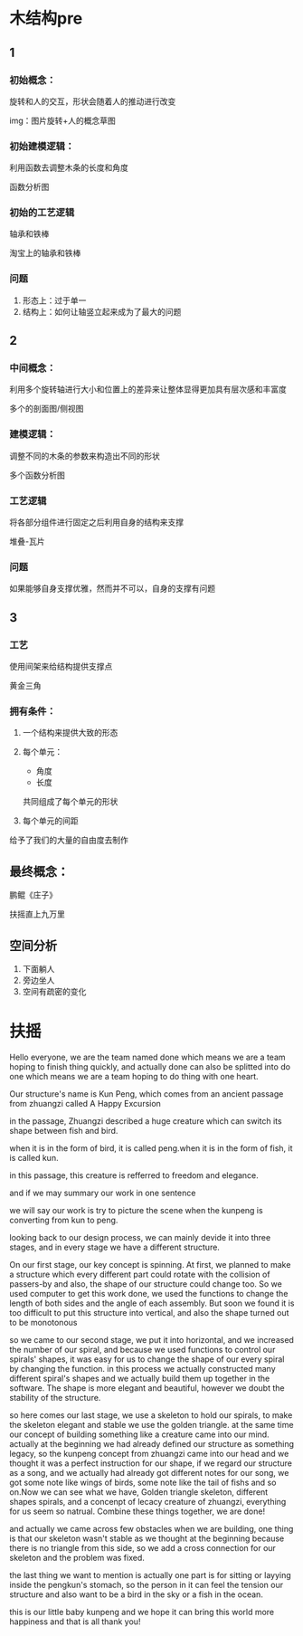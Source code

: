 # 木结构pre

## 1

### 初始概念：

旋转和人的交互，形状会随着人的推动进行改变

img：图片旋转+人的概念草图

### 初始建模逻辑：

利用函数去调整木条的长度和角度

函数分析图

### 初始的工艺逻辑

轴承和铁棒

淘宝上的轴承和铁棒

### 问题

1. 形态上：过于单一
2. 结构上：如何让轴竖立起来成为了最大的问题



## 2

### 中间概念：

利用多个旋转轴进行大小和位置上的差异来让整体显得更加具有层次感和丰富度

多个的剖面图/侧视图

### 建模逻辑：

调整不同的木条的参数来构造出不同的形状

多个函数分析图

### 工艺逻辑

将各部分组件进行固定之后利用自身的结构来支撑

堆叠-瓦片

### 问题

如果能够自身支撑优雅，然而并不可以，自身的支撑有问题

## 3

### 工艺

使用间架来给结构提供支撑点

黄金三角

### 拥有条件：

1. 一个结构来提供大致的形态

2. 每个单元：

   * 角度
   * 长度

   共同组成了每个单元的形状

3. 每个单元的间距

给予了我们的大量的自由度去制作



## 最终概念：

鹏鲲《庄子》

扶摇直上九万里

## 空间分析

1. 下面躺人
2. 旁边坐人
3. 空间有疏密的变化



# 扶摇





Hello everyone, we are the team named done which means we are a team hoping to finish thing quickly, and actually done can also be splitted into do one which means we are a team hoping to do thing with one heart.

Our structure's name is Kun Peng,  which comes from an ancient passage from zhuangzi called A Happy Excursion

in the passage, Zhuangzi described a huge creature which can switch its shape between fish and bird.

when it is in the form of bird, it is called peng.when it is in the form of fish, it is called kun.

 in this passage, this creature is refferred to freedom and elegance.

and if we may summary our work in one sentence

we will say our work is try to picture the scene when the kunpeng is converting from kun to peng.



looking back to our design process, we can mainly devide it into three stages, and in every stage we have a different structure.

On our first stage, our key concept is spinning. At first, we planned to make a structure which every different part could rotate with the collision of passers-by and also, the shape of our structure could change too. So we used computer to get this work done, we used the functions to change the length of both sides and the angle of each assembly. But soon we found it is too difficult to put this structure into vertical, and also the shape turned out to be monotonous

so we came to our second stage, we put it into horizontal, and we increased the number of our spiral, and because we used functions to control our spirals' shapes, it was easy for us to change the shape of our every spiral by changing the function. in this process we actually constructed many different spiral's shapes and we actually build them up together in the software. The shape is more elegant and beautiful, however we doubt the stability of the structure. 

so here comes our last stage, we use a skeleton to hold our spirals, to make the skeleton elegant and stable we use the golden triangle. at the same time our concept of building something like a creature came into our mind. actually at the beginning we had already defined our structure as something legacy, so the kunpeng concept from zhuangzi came into our head and we thought it was a perfect instruction for our shape, if we regard our structure as a song, and we actually had already got different notes for our song, we got some note like wings of birds, some note like the tail of fishs and so on.Now we can see what we have, Golden triangle skeleton, different shapes spirals, and a concenpt of lecacy creature of zhuangzi, everything for us seem so natrual. Combine these things together, we are done! 

and actually we came across few obstacles when we are building, one thing is that our skeleton wasn't stable as we thought at the beginning because there is no triangle from this side, so we add a cross connection for our skeleton and the problem was fixed.

the last thing we want to mention is actually one part is for sitting or layying inside the pengkun's stomach, so the person in it can feel the tension our structure and also want to be a bird in the sky or a fish in the ocean.





this is our little baby kunpeng and we hope it can bring this world more happiness and that is all thank you!







